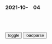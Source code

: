 ### 2021-10-　04

```note
```

<table id="tbc" style="white-space:pre-wrap">
</table>
<button onclick="toggleb()">toggle</button>
<button onclick="loadparse()">loadparse</button>
<br>
<!-- 🌸<br>🍅-　-🍑<hr>🍀 --> <textarea rows="30" cols="100" style="display: none" id="tar">

《我和我的父辈》：国际章让人无法入戏 徐峥则让人捧腹大笑｜争鸣
http://baijiahao.baidu.com/s?id=1712687192115786069

2021/10/4下午9:51:24

《d史知识大讲堂》第三讲：抗日战争的中流砥柱
http://www.chinadaily.com.cn/dfpd/2011-05/30/content_12606076_5.htm

mzd提出的新mz主义理论使gmd方面极其尴尬，既然zg有新mz主义的前途，既然zgrm可以享有rq自由，为什么还要忍受gmd一dd裁呢？
　1943年蒋介石亲自出马，请人捉刀写了一部《zg之命运》的小册子，大谈没有gmd就没有zg，
　　新h日报发表的社论，就贯以这样的标题《一dd裁，遍地是z》。在经济上，gmd的三m主义并没有改善rm的生活，经济恶化，物价飞涨，加剧了rm生活的负担。

2021/10/4下午8:44:48

gmd“新型d裁者”：蒋经g在台湾_cctv.com提供
http://news.cctv.com/science/20080126/102336.shtml

2021/10/4下午8:42:33

历史上的今天 | 1948年4月30日 zgzy发布“五一口号”_民建
https://www.sohu.com/a/463981546_121106854

视频未通过审核

2021/10/4下午8:30:52

蒋介石如何失去支持,导致知识分子抛弃gmd
https://baijiahao.baidu.com/s%3Fid%3D1609380379272115398%26wfr%3Dspider%26for%3Dpc

mzd派对和平还抱有一丝幻想，
　他们认为蒋介石是被gmd的“当权派”和“好战派”所包围，要打破这种包围，“使蒋介石能实行mz”。

面对shyl反对内战的呼声，gmd不愿回应mz的和平诉求，蒋介石认为种种反内战运动皆为鼓动：“现在捏造种种事实，来污蔑本d和，到处宣传”，只需研究宣传的方法和技术，查jm间报刊就能揭破其虚伪的宣传和打击。

这不过是自欺欺人，贺海鹏指出，无论是蒋介石也好，gmzf负责宣传的一众也好，他们始终没能清楚地意识到，宣传无法逆大众思潮而动。蒋介石无论如何指责“就利用sh上苟且偷安、因循姑息的心理”提出反对征粮、反对征兵、反对内战等各种口号以“颠倒和白，蛊惑社会，动摇国本”，这些问题都不会随着宣传而自行得到解决，而gmzf选择解决提出问题的人更是犯了大错。

1946年夏，mz同盟和其他d派在昆明发起要求和平的运动，m盟领导者李公朴与闻一多先后遭到gmd特务刺杀。李闻惨案发生后，mg时期的《zy日报》嫁祸未果，就连美国都对蒋介石zf粗暴对待知识分子而感到不满，施加压力，要蒋介石彻查此案。

本就百废待兴的经济雪上加霜，
　但蒋介石不愿回应rm期盼和平的诉求，认为所有运动背后均为所鼓动，要以严厉手段平息。

蒋介石指责mzd派和知识分子的请愿是“扰乱sh的治安，破坏zf的威信”，是“阻挠g命，破坏抗战，就是h奸，就是出卖gj的罪人”，而对于罪人，zf是不惮“依法制裁，好不姑息”的。

7月5日，蒋介石发布“戡乱动员令”，查j报刊，不断加强对舆l的钳z。7月18日，gmzf公布《动员戡乱完成宪z实施纲要》，规定对“s动p乱”的言l和行动进行严厉惩处。10月31日，公布《出版修正草案》，禁止出版d覆zf和有损z外领导人形象的言l或宣传品。

在“戡乱动员令”颁布后，gmzf的宣传机器就动员起来向m盟进攻，谩骂m盟为“奸盟”，盟员为“奸匪”，“为操纵指使之工具”。

m盟的解散与各报刊的查f使只能以舆l抗衡的mzd派和知识分子失去最后的阵地。

知识分子回应，储安平在《观察》社论中说道“本来对于zf失望的，慢慢儿的对gmd感觉绝望了。本来绝对仇视的，现在也努力了解了”。

对前途的担忧以及对gmd的失望，导致知识分子们1948年集体选择zggcd。1949年蒋介石带领的gmd失败后退守台湾。

五一口号是什么意思 [zgzy“五一口号”发布的前前后后] - 豆丁网
https://www.docin.com/p-2179963271.html

自走上zgz坛之后，一直是一dd裁的zf，不可能也不允许其他zd来分q。

gmd召开“g大”，通过了所谓“gj总动员案”，并颁布“戡乱动员令”。随后，gmd当局在上海、b平、广州等地，以gcd嫌疑犯的罪名，逮捕了大批爱g人士。

尤其对一向倡导mzzy的m盟发起攻击，说m盟是“奸盟”，说盟员是“奸匪”，

m盟在调解矛盾、呼吁和平、为团结统一说过的公道话，在当局眼里都成了罪状。

出席会议的3000 名代表中， 几乎全部是gmd代表，只有m社d、青年d为数很少的摆设代表参加了会议，选举蒋介石为总统，李宗仁为副总统， 正式宣告步入“宪z”时代，想为d裁t治披上mz法z的外衣，

就连zggmdm主派也选举产生了zggndg命委员会，宣布脱离蒋介石劫持下的反动zy，表示同gcd合作，

zg首次倡导成立排除gmd反动派在外的mz联合zf。还强调说明，“这个统一战线还必须是在zggcd的坚强的领导之下。没有zggcd的坚强领导，任何g命统一战线也是不能胜利的。”显然，zg于此时所提的联合zf中，将居于领导地位――不再是“参股”，而是“控股”了。

mzd将第23条“zgrmlx的领袖mzx万岁”划掉；将第24条“zg劳动rm和被压迫rm的组织者、zgrm解放战争的领导者zggcd万岁”改为“zhmz解放万岁”。

2021/10/5下午4:40:06

【“五一口号”记忆（24）】zg护送mz人士北上的准备工作
https://baijiahao.baidu.com/s?id=1598456908017570350&wfr=spider&for=pc

当时，香g的zz气候已日益恶化，zg在g活动不时受到g英当局的骚扰和gmd特务的严密监视。

2021/10/5下午5:41:41

口号标语之zgzy五一口号发布的前前后后（6页）-原创力文档
https://max.book118.com/html/2020/0825/7201123200002162.shtm

1948年4月30号中共中央发布五一口号，号召召开新政协会议，讨论成立民主联合政府
百年潮，中国共产党五一口号发布的前前后后
2021/10/4下午6:02:50

这个发型火了！网友：zg人的浪漫
https://mbd.baidu.com/newspage/data/landingsuper?context=%7B%22nid%22%3A%22news_9753604510054724401%22%7D

http://pic.rmb.bdstatic.com/bjh/news/f0560ab4d5bf1a9ec457c67d3fbfa013.gif
http://pic.rmb.bdstatic.com/bjh/news/a6f8096d6bef18a116e5fb39d93ccffd.png
http://pic.rmb.bdstatic.com/bjh/news/5b10c332471768f4b6194a7ded52879d.jpeg

2021/10/4下午2:06:31

东成西就：梁家辉忘词，即兴临场发挥，岂料直接超越剧本成就经典,影视,喜剧片,好看视频
https://haokan.baidu.com/v?vid=4771105433292178225&sfrom=baidu-feed

互相伤害

2021/10/4下午4:02:32

那年那兔那些事：鹰酱换回了战俘，兔子换回顶鹰酱五个师的苹果树,动漫,国产动漫,好看视频
https://haokan.baidu.com/v?vid=11416315200439436277

你敢动我试试

来战啊

新闻

脑残片

早晚宰了你

2021/10/4下午3:41:43

那年那兔那些事儿：弱小就要被欺负！两大国g小g不入伙大打出手！,动漫,g产动漫,好看视频
https://haokan.baidu.com/v?vid=6248158700232082728&sfrom=baidu-feed

得不到那就干脆彻底毁掉

骆驼流泪，仿制AK，肩扛火箭

听着外面世界的炮火声。

2021/10/4下午3:35:34

那年那兔那些事儿：兔子真欠揍，看见鹰酱竟举白旗，真怂啊,动漫,国产动漫,好看视频
https://haokan.baidu.com/v?vid=13895535686646115625&sfrom=baidu-feed

三兔羡慕目光

三兔摇白旗

你来追我啊
髯翁：梦境背光

哈哈哈哈
髯翁：蜜月期

人家也想要好棒好棒的战斗姬

我不管，我不管
https://i.loli.net/2021/10/04/dONRBykljgiAH8V.png

你打算给多少钱

亲啊，君子之交淡如水。君子之交，我们不是君子吗？
想想作者临死前说过的话吧。

好像有点道理。那这样吧，我算你便宜一点。

你还没有悟到君子的精髓呀。小钱钱这种东西虽好，但是取之有道。节操，节操啊，你懂吗。
想想作者临死前三天所说的话吧。

今天虽然没更新，但是有一种谜之淡定。

那个，亲，不是有军事援助神马的吗？

一旦玩起来根本就停不下来好嘛。
https://i.loli.net/2021/10/04/zGqoIOUi2JVyFEl.png

人家也想要好多的小钱钱啊。
https://i.loli.net/2021/10/04/yZGUEN6q7jKYg9l.png

2021/10/4上午11:28:32

踢猫效应：坏情绪传染危害不小，甚至伤到自己，一定要尽力规避
https://baijiahao.baidu.com/s?id=1711310442584780391&wfr=spider&for=pc

夫妻吵架竟把孩子抛出窗外？踢猫效应有多可怕？无知太可悲！
https://baijiahao.baidu.com/s?id=1711127225117251516&wfr=spider&for=pc

小故事大道理 踢 猫 效 应|孔子|火气_网易订阅
https://www.163.com/dy/article/GGL9DKUP0543W4IZ.html

不迁怒，不贰过。

——《论语》

2021/10/4上午11:16:35

网红贵州牙妹被永久封禁，为红打掉两颗门牙，靠恶搞扮丑圈粉30万,搞笑,恶搞整蛊,好看视频
https://haokan.baidu.com/v?vid=879628222214163592&sfrom=baidu-feed

2021/10/4上午11:20:27

游客不文明行为被黑猩猩学去了……
https://mbd.baidu.com/newspage/data/landingsuper?context=%7B%22nid%22%3A%22news_9130535416604494493%22%7D

2021/10/4上午11:16:46

“放倒埼玉200次”,动漫漫画,动漫漫画,好看视频
https://haokan.baidu.com/v?vid=4363282084608365215&sfrom=baidu-feed

一副悠闲的样子，
我至少能放倒你200次。

这家伙，好可怕的力量。

2021/10/4上午11:10:26

隔100年就出现和自己一样的人，马云撞脸满族贵妇，专家无法解释,娱乐,明星动态,好看视频
https://haokan.baidu.com/v?vid=517351977646041461&tab=

2021/10/4上午11:09:41

</textarea> <!-- 🍀<br>🍑-　-🍅<hr>🌸 -->

```tip
```

<script src="https://cdn.jsdelivr.net/npm/jquery@3.5.1/dist/jquery.min.js"></script>

<link rel="stylesheet" href="https://cdn.jsdelivr.net/gh/fancyapps/fancybox@3.5.7/dist/jquery.fancybox.min.css" />
<script src="https://cdn.jsdelivr.net/gh/fancyapps/fancybox@3.5.7/dist/jquery.fancybox.min.js"></script>

<script type="text/javascript">

var __urlRegex = /(\b(https?|ftp|file):\/\/[-A-Z0-9+&@#\/%?=~_|!:,.;]*[-A-Z0-9+&@#\/%=~_|])/ig;
var __imgRegex = /\.(?:jpe?g|gif|png)$/i;

loadparse();

function parseURL($string){

    var exp = __urlRegex;
    return $string.replace(exp,function(match){
            __imgRegex.lastIndex=0;
            if(__imgRegex.test(match)){
                return '<a data-fancybox="gallery" href="' + match.replace("/p=700", "")
                 + '"><img src="' + match.replace("/p=700", "/p=160x200")+'" width="64"></a>';
            }
            else{
                return '<a href="' + match + '" target="_blank">' + match + '</a>';
            }
        }
    );
}

function loadparse() {
  tbc.innerHTML = parseURL(tar.value);
}

function toggleb() {
  var x = document.getElementById("tar");
  if (x.style.display === "none") {
    x.style.display = "";
  } else {
    x.style.display = "none";
  }
}

</script>
